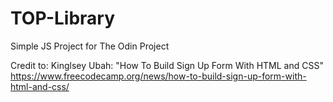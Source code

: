 # TOP-Library
Simple JS Project for The Odin Project

Credit to:
Kinglsey Ubah: "How To Build Sign Up Form With HTML and CSS" 
https://www.freecodecamp.org/news/how-to-build-sign-up-form-with-html-and-css/